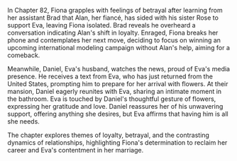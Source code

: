In Chapter 82, Fiona grapples with feelings of betrayal after learning from her assistant Brad that Alan, her fiancé, has sided with his sister Rose to support Eva, leaving Fiona isolated. Brad reveals he overheard a conversation indicating Alan's shift in loyalty. Enraged, Fiona breaks her phone and contemplates her next move, deciding to focus on winning an upcoming international modeling campaign without Alan's help, aiming for a comeback.

Meanwhile, Daniel, Eva's husband, watches the news, proud of Eva's media presence. He receives a text from Eva, who has just returned from the United States, prompting him to prepare for her arrival with flowers. At their mansion, Daniel eagerly reunites with Eva, sharing an intimate moment in the bathroom. Eva is touched by Daniel's thoughtful gesture of flowers, expressing her gratitude and love. Daniel reassures her of his unwavering support, offering anything she desires, but Eva affirms that having him is all she needs.

The chapter explores themes of loyalty, betrayal, and the contrasting dynamics of relationships, highlighting Fiona's determination to reclaim her career and Eva's contentment in her marriage.
